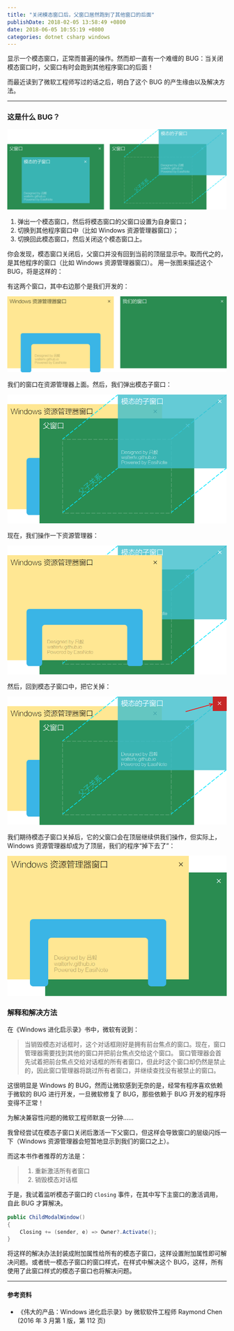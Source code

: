 ```yaml
---
title: "关闭模态窗口后，父窗口居然跑到了其他窗口的后面"
publishDate: 2018-02-05 13:58:49 +0800
date: 2018-06-05 10:55:19 +0800
categories: dotnet csharp windows
---
```


显示一个模态窗口，正常而普遍的操作。然而却一直有一个难缠的 BUG：当关闭模态窗口时，父窗口有时会跑到其他程序窗口的后面！

而最近读到了微软工程师写过的话之后，明白了这个 BUG 的产生缘由以及解决方法。

---

### 这是什么 BUG？

![弹出模态窗口](/static/posts/2018-02-05-13-28-37.png)

1. 弹出一个模态窗口，然后将模态窗口的父窗口设置为自身窗口；
1. 切换到其他程序窗口中（比如 Windows 资源管理器窗口）；
1. 切换回此模态窗口，然后关闭这个模态窗口上。

你会发现，模态窗口关闭后，父窗口并没有回到当前的顶层显示中。取而代之的，是其他程序的窗口（比如 Windows 资源管理器窗口）。
用一张图来描述这个 BUG，将是这样的：

有这两个窗口，其中右边那个是我们开发的：

![两个窗口](/static/posts/2018-02-05-13-38-32.png)

我们的窗口在资源管理器上面。然后，我们弹出模态子窗口：

![我们在上面](/static/posts/2018-02-05-13-40-18.png)

现在，我们操作一下资源管理器：

![操作资源管理器](/static/posts/2018-02-05-13-46-41.png)

然后，回到模态子窗口中，把它关掉：

![关掉模态子窗口](/static/posts/2018-02-05-13-43-35.png)

我们期待模态子窗口关掉后，它的父窗口会在顶层继续供我们操作，但实际上，Windows 资源管理器却成为了顶层，我们的程序“掉下去了”：

![不符合预期的结果](/static/posts/2018-02-05-13-48-18.png)

### 解释和解决方法

在《Windows 进化启示录》书中，微软有说到：

> 当销毁模态对话框时，这个对话框刚好是拥有前台焦点的窗口。现在，窗口管理器需要找到其他的窗口并把前台焦点交给这个窗口。
> 窗口管理器会首先试着把前台焦点交给对话框的所有者窗口，但此时这个窗口却仍然是禁止的，因此窗口管理器将跳过所有者窗口，并继续查找没有被禁止的窗口。

这很明显是 Windows 的 BUG，然而让微软感到无奈的是，经常有程序喜欢依赖于微软的 BUG 进行开发，一旦微软修复了 BUG，那些依赖于 BUG 开发的程序将变得不正常！

为解决兼容性问题的微软工程师默哀一分钟……

我曾经尝试在模态子窗口关闭后激活一下父窗口，但这样会导致窗口的层级闪烁一下（Windows 资源管理器会短暂地显示到我们的窗口之上）。

而这本书作者推荐的方法是：

> 1. 重新激活所有者窗口
> 1. 销毁模态对话框

于是，我试着监听模态子窗口的 `Closing` 事件，在其中写下主窗口的激活调用，自此 BUG 才算解决。

```csharp
public ChildModalWindow()
{
    Closing += (sender, e) => Owner?.Activate();
}
```

将这样的解决办法封装成附加属性给所有的模态子窗口，这样设置附加属性即可解决问题。或者统一模态子窗口的窗口样式，在样式中解决这个 BUG，这样，所有使用了此窗口样式的模态子窗口也将解决问题。

---

#### 参考资料

- 《伟大的产品：Windows 进化启示录》by 微软软件工程师 Raymond Chen (2016 年 3 月第 1 版，第 112 页)
